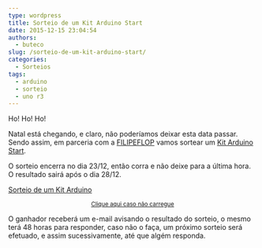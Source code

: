 ```yaml
---
type: wordpress
title: Sorteio de um Kit Arduino Start
date: 2015-12-15 23:04:54
authors:
  - buteco
slug: /sorteio-de-um-kit-arduino-start/
categories:
  - Sorteios
tags:
  - arduino
  - sorteio
  - uno r3
---
```


Ho! Ho! Ho!

Natal está chegando, e claro, não poderíamos deixar esta data passar. Sendo assim, em parceria com a <a href="http://www.filipeflop.com" target="_blank">FILIPEFLOP</a> vamos sortear um <a href="http://www.filipeflop.com/pd-6b5b2-kit-arduino-start.html" target="_blank">Kit Arduino Start</a>.

O sorteio encerra no dia 23/12, então corra e não deixe para a última hora. O resultado sairá após o dia 28/12.

<!--more-->

<a class="e-widget no-button" href="https://gleam.io/sYTyT/sorteio-de-um-kit-arduino" rel="nofollow">Sorteio de um Kit Arduino</a>
<p style="text-align: center;"><small><a href="https://gleam.io/sYTyT/sorteio-de-um-kit-arduino" target="_blank">Clique aqui caso não carregue</a></small></p>

O ganhador receberá um e-mail avisando o resultado do sorteio, o mesmo terá 48 horas para responder, caso não o faça, um próximo sorteio será efetuado, e assim sucessivamente, até que algém responda.

<script src="https://js.gleam.io/e.js" async="true" type="text/javascript"></script>